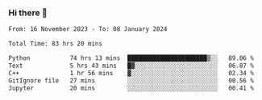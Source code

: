 ### Hi there 👋

<!--
**floyiac/floyiac** is a ✨ _special_ ✨ repository because its `README.md` (this file) appears on your GitHub profile.

Here are some ideas to get you started:

- 🔭 I’m currently working on ...
- 🌱 I’m currently learning ...
- 👯 I’m looking to collaborate on ...
- 🤔 I’m looking for help with ...
- 💬 Ask me about ...
- 📫 How to reach me: ...
- 😄 Pronouns: ...
- ⚡ Fun fact: ...
-->

<!--START_SECTION:waka-->

```txt
From: 16 November 2023 - To: 08 January 2024

Total Time: 83 hrs 20 mins

Python           74 hrs 13 mins  ██████████████████████▒░░   89.06 %
Text             5 hrs 43 mins   █▓░░░░░░░░░░░░░░░░░░░░░░░   06.87 %
C++              1 hr 56 mins    ▓░░░░░░░░░░░░░░░░░░░░░░░░   02.34 %
GitIgnore file   27 mins         ░░░░░░░░░░░░░░░░░░░░░░░░░   00.56 %
Jupyter          20 mins         ░░░░░░░░░░░░░░░░░░░░░░░░░   00.41 %
```

<!--END_SECTION:waka-->
